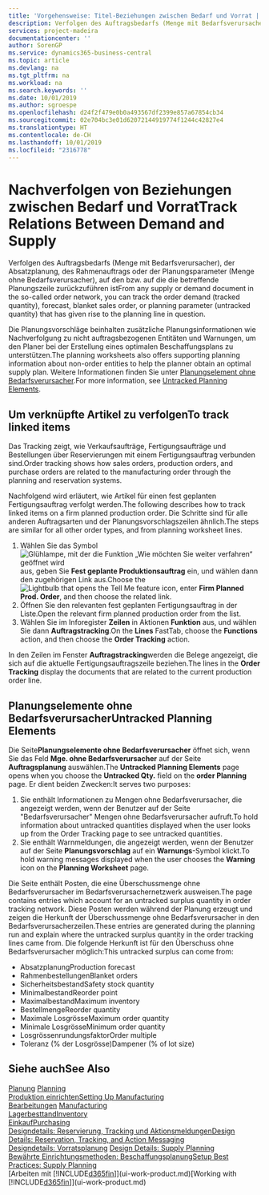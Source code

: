 ```yaml
---
title: 'Vorgehensweise: Titel-Beziehungen zwischen Bedarf und Vorrat | Microsoft Docs'
description: Verfolgen des Auftragsbedarfs (Menge mit Bedarfsverursacher), der Absatzplanung, des Rahmenauftrags oder der Planungsparameter (Menge ohne Bedarfsverursacher), auf den bzw. auf die die betreffende Planungszeile zurückzuführen ist
services: project-madeira
documentationcenter: ''
author: SorenGP
ms.service: dynamics365-business-central
ms.topic: article
ms.devlang: na
ms.tgt_pltfrm: na
ms.workload: na
ms.search.keywords: ''
ms.date: 10/01/2019
ms.author: sgroespe
ms.openlocfilehash: d24f2f479e0b0a493567df2399e857a67854cb34
ms.sourcegitcommit: 02e704bc3e01d62072144919774f1244c42827e4
ms.translationtype: HT
ms.contentlocale: de-CH
ms.lasthandoff: 10/01/2019
ms.locfileid: "2316778"
---
```

# <a name="track-relations-between-demand-and-supply"></a><span data-ttu-id="a327a-103">Nachverfolgen von Beziehungen zwischen Bedarf und Vorrat</span><span class="sxs-lookup"><span data-stu-id="a327a-103">Track Relations Between Demand and Supply</span></span>
<span data-ttu-id="a327a-104">Verfolgen des Auftragsbedarfs (Menge mit Bedarfsverursacher), der Absatzplanung, des Rahmenauftrags oder der Planungsparameter (Menge ohne Bedarfsverursacher), auf den bzw. auf die die betreffende Planungszeile zurückzuführen ist</span><span class="sxs-lookup"><span data-stu-id="a327a-104">From any supply or demand document in the so-called order network, you can track the order demand (tracked quantity), forecast, blanket sales order, or planning parameter (untracked quantity) that has given rise to the planning line in question.</span></span>

<span data-ttu-id="a327a-105">Die Planungsvorschläge beinhalten zusätzliche Planungsinformationen wie  Nachverfolgung zu nicht auftragsbezogenen Entitäten und  Warnungen, um den Planer bei der Erstellung eines optimalen Beschaffungsplans zu unterstützen.</span><span class="sxs-lookup"><span data-stu-id="a327a-105">The planning worksheets also offers supporting planning information about non-order entities to help the planner obtain an optimal supply plan.</span></span> <span data-ttu-id="a327a-106">Weitere Informationen finden Sie unter [Planungselement ohne Bedarfsverursacher](production-how-track-demand-supply.md#untracked-planning-elements).</span><span class="sxs-lookup"><span data-stu-id="a327a-106">For more information, see [Untracked Planning Elements](production-how-track-demand-supply.md#untracked-planning-elements).</span></span>

## <a name="to-track-linked-items"></a><span data-ttu-id="a327a-107">Um verknüpfte Artikel zu verfolgen</span><span class="sxs-lookup"><span data-stu-id="a327a-107">To track linked items</span></span>
<span data-ttu-id="a327a-108">Das Tracking zeigt, wie Verkaufsaufträge, Fertigungsaufträge und Bestellungen über Reservierungen mit einem Fertigungsauftrag verbunden sind.</span><span class="sxs-lookup"><span data-stu-id="a327a-108">Order tracking shows how sales orders, production orders, and purchase orders are related to the manufacturing order through the planning and reservation systems.</span></span>

<span data-ttu-id="a327a-109">Nachfolgend wird erläutert, wie Artikel für einen fest geplanten Fertigungsauftrag verfolgt werden.</span><span class="sxs-lookup"><span data-stu-id="a327a-109">The following describes how to track linked items on a firm planned production order.</span></span> <span data-ttu-id="a327a-110">Die Schritte sind für alle anderen Auftragsarten und der Planungsvorschlagszeilen ähnlich.</span><span class="sxs-lookup"><span data-stu-id="a327a-110">The steps are similar for all other order types, and from planning worksheet lines.</span></span>

1. <span data-ttu-id="a327a-111">Wählen Sie das Symbol ![Glühlampe, mit der die Funktion „Wie möchten Sie weiter verfahren“ geöffnet wird](media/ui-search/search_small.png "Wie möchten Sie weiter verfahren?") aus, geben Sie **Fest geplante Produktionsauftrag** ein, und wählen dann den zugehörigen Link aus.</span><span class="sxs-lookup"><span data-stu-id="a327a-111">Choose the ![Lightbulb that opens the Tell Me feature](media/ui-search/search_small.png "Tell me what you want to do") icon, enter **Firm Planned Prod. Order**, and then choose the related link.</span></span>
2. <span data-ttu-id="a327a-112">Öffnen Sie den relevanten fest geplanten Fertigungsauftrag in der Liste.</span><span class="sxs-lookup"><span data-stu-id="a327a-112">Open the relevant firm planned production order from the list.</span></span>
3. <span data-ttu-id="a327a-113">Wählen Sie im Inforegister **Zeilen** in Aktionen **Funktion** aus, und wählen Sie dann **Auftragstracking**.</span><span class="sxs-lookup"><span data-stu-id="a327a-113">On the **Lines** FastTab, choose the **Functions** action, and then choose the **Order Tracking** action.</span></span>

<span data-ttu-id="a327a-114">In den Zeilen im Fenster **Auftragstracking**werden die Belege angezeigt, die sich auf die aktuelle Fertigungsauftragszeile beziehen.</span><span class="sxs-lookup"><span data-stu-id="a327a-114">The lines in the **Order Tracking** display the documents that are related to the current production order line.</span></span>

## <a name="untracked-planning-elements"></a><span data-ttu-id="a327a-115">Planungselemente ohne Bedarfsverursacher</span><span class="sxs-lookup"><span data-stu-id="a327a-115">Untracked Planning Elements</span></span>
<span data-ttu-id="a327a-116">Die Seite**Planungselemente ohne Bedarfsverursacher** öffnet sich, wenn Sie das Feld **Mge. ohne Bedarfsverursacher** auf der Seite **Auftragsplanung** auswählen.</span><span class="sxs-lookup"><span data-stu-id="a327a-116">The **Untracked Planning Elements** page opens when you choose the **Untracked Qty.** field on the **order Planning** page.</span></span> <span data-ttu-id="a327a-117">Er dient beiden Zwecken:</span><span class="sxs-lookup"><span data-stu-id="a327a-117">It serves two purposes:</span></span>

1. <span data-ttu-id="a327a-118">Sie enthält Informationen zu Mengen ohne Bedarfsverursacher, die angezeigt werden, wenn der Benutzer auf der Seite "Bedarfsverursacher" Mengen ohne Bedarfsverursacher aufruft.</span><span class="sxs-lookup"><span data-stu-id="a327a-118">To hold information about untracked quantities displayed when the user looks up from the Order Tracking page to see untracked quantities.</span></span>
2. <span data-ttu-id="a327a-119">Sie enthält Warnmeldungen, die angezeigt werden, wenn der Benutzer auf der Seite **Planungsvorschlag** auf ein **Warnungs**-Symbol klickt.</span><span class="sxs-lookup"><span data-stu-id="a327a-119">To hold warning messages displayed when the user chooses the **Warning** icon on the **Planning Worksheet** page.</span></span>

<span data-ttu-id="a327a-120">Die Seite enthält Posten, die eine Überschussmenge ohne Bedarfsverursacher im Bedarfsverursachernetzwerk ausweisen.</span><span class="sxs-lookup"><span data-stu-id="a327a-120">The page contains entries which account for an untracked surplus quantity in order tracking network.</span></span> <span data-ttu-id="a327a-121">Diese Posten werden während der Planung erzeugt und zeigen die Herkunft der Überschussmenge ohne Bedarfsverursacher in den Bedarfsverursacherzeilen.</span><span class="sxs-lookup"><span data-stu-id="a327a-121">These entries are generated during the planning run and explain where the untracked surplus quantity in the order tracking lines came from.</span></span> <span data-ttu-id="a327a-122">Die folgende Herkunft ist für den Überschuss ohne Bedarfsverursacher möglich:</span><span class="sxs-lookup"><span data-stu-id="a327a-122">This untracked surplus can come from:</span></span>

- <span data-ttu-id="a327a-123">Absatzplanung</span><span class="sxs-lookup"><span data-stu-id="a327a-123">Production forecast</span></span>
- <span data-ttu-id="a327a-124">Rahmenbestellungen</span><span class="sxs-lookup"><span data-stu-id="a327a-124">Blanket orders</span></span>
- <span data-ttu-id="a327a-125">Sicherheitsbestand</span><span class="sxs-lookup"><span data-stu-id="a327a-125">Safety stock quantity</span></span>
- <span data-ttu-id="a327a-126">Minimalbestand</span><span class="sxs-lookup"><span data-stu-id="a327a-126">Reorder point</span></span>
- <span data-ttu-id="a327a-127">Maximalbestand</span><span class="sxs-lookup"><span data-stu-id="a327a-127">Maximum inventory</span></span>
- <span data-ttu-id="a327a-128">Bestellmenge</span><span class="sxs-lookup"><span data-stu-id="a327a-128">Reorder quantity</span></span>
- <span data-ttu-id="a327a-129">Maximale Losgrösse</span><span class="sxs-lookup"><span data-stu-id="a327a-129">Maximum order quantity</span></span>
- <span data-ttu-id="a327a-130">Minimale Losgrösse</span><span class="sxs-lookup"><span data-stu-id="a327a-130">Minimum order quantity</span></span>
- <span data-ttu-id="a327a-131">Losgrössenrundungsfaktor</span><span class="sxs-lookup"><span data-stu-id="a327a-131">Order multiple</span></span>
- <span data-ttu-id="a327a-132">Toleranz (% der Losgrösse)</span><span class="sxs-lookup"><span data-stu-id="a327a-132">Dampener (% of lot size)</span></span>

## <a name="see-also"></a><span data-ttu-id="a327a-133">Siehe auch</span><span class="sxs-lookup"><span data-stu-id="a327a-133">See Also</span></span>  
<span data-ttu-id="a327a-134">[Planung](production-planning.md) </span><span class="sxs-lookup"><span data-stu-id="a327a-134">[Planning](production-planning.md) </span></span>  
[<span data-ttu-id="a327a-135">Produktion einrichten</span><span class="sxs-lookup"><span data-stu-id="a327a-135">Setting Up Manufacturing</span></span>](production-configure-production-processes.md)  
<span data-ttu-id="a327a-136">[Bearbeitungen](production-manage-manufacturing.md)  </span><span class="sxs-lookup"><span data-stu-id="a327a-136">[Manufacturing](production-manage-manufacturing.md)  </span></span>  
[<span data-ttu-id="a327a-137">Lagerbesttand</span><span class="sxs-lookup"><span data-stu-id="a327a-137">Inventory</span></span>](inventory-manage-inventory.md)  
[<span data-ttu-id="a327a-138">Einkauf</span><span class="sxs-lookup"><span data-stu-id="a327a-138">Purchasing</span></span>](purchasing-manage-purchasing.md)  
[<span data-ttu-id="a327a-139">Designdetails: Reservierung, Tracking und Aktionsmeldungen</span><span class="sxs-lookup"><span data-stu-id="a327a-139">Design Details: Reservation, Tracking, and Action Messaging</span></span>](design-details-reservation-order-tracking-and-action-messaging.md)  
<span data-ttu-id="a327a-140">[Designdetails: Vorratsplanung](design-details-supply-planning.md) </span><span class="sxs-lookup"><span data-stu-id="a327a-140">[Design Details: Supply Planning](design-details-supply-planning.md) </span></span>  
[<span data-ttu-id="a327a-141">Bewährte Einrichtungsmethoden: Beschaffungsplanung</span><span class="sxs-lookup"><span data-stu-id="a327a-141">Setup Best Practices: Supply Planning</span></span>](setup-best-practices-supply-planning.md)  
<span data-ttu-id="a327a-142">[Arbeiten mit [!INCLUDE[d365fin](includes/d365fin_md.md)]](ui-work-product.md)</span><span class="sxs-lookup"><span data-stu-id="a327a-142">[Working with [!INCLUDE[d365fin](includes/d365fin_md.md)]](ui-work-product.md)</span></span>
